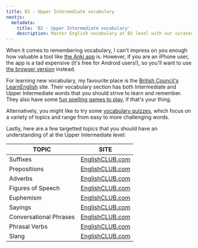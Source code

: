 ```yaml
---
title: B2 - Upper Intermediate vocabulary
nextjs:
  metadata:
    title: 'B2 - Upper Intermediate vocabulary'
    description: Master English vocabulary at B2 level with our curated selection of vocabulary resources. Perfect for ELICOS students aiming to refine their reading skills.
---
```


When it comes to remembering vocabulary, I can't impress on you enough how valuable a tool like [the Anki app](../../articles/how-to-use-anki) is. However, if you are an iPhone user, the app is a tad expensive (it's free for Android users!), so you'll want to use [the browser version](https://ankiuser.net/study) instead.

For learning new vocabulary, my favourite place is the [British Council's LearnEnglish](https://learnenglish.britishcouncil.org/vocabulary/b1-b2-vocabulary) site. Their vocabulary section has both Intermediate and Upper Intermediate words that you should strive to learn and remember. They also have some [fun spelling games to play](https://learnenglish.britishcouncil.org/vocabulary/vocabulary-games), if that's your thing.

Alternatively, you might like to try some [vocabulary quizzes](https://www.englishclub.com/esl-quizzes/vocabulary/), which focus on a variety of topics and range from easy to more challenging words.

Lastly, here are a few targetted topics that you should have an understanding of at the Upper Intermediate level:

| TOPIC                  | SITE                                                                       |
| ---------------------- | -------------------------------------------------------------------------- |
| Suffixes               | [EnglishCLUB.com](https://www.englishclub.com/vocabulary/suffixes.php)     |
| Prepositions           | [EnglishCLUB.com](https://www.englishclub.com/vocabulary/prepositions.php) |
| Adverbs                | [EnglishCLUB.com](https://www.englishclub.com/vocabulary/adverbs.php)      |
| Figures of Speech      | [EnglishCLUB.com](https://www.englishclub.com/vocabulary/figures.php)      |
| Euphemism              | [EnglishCLUB.com](https://www.englishclub.com/vocabulary/euphemism.php)    |
| Sayings                | [EnglishCLUB.com](https://www.englishclub.com/ref/Sayings/)                |
| Conversational Phrases | [EnglishCLUB.com](https://www.englishclub.com/ref/Conversational_Phrases/) |
| Phrasal Verbs          | [EnglishCLUB.com](https://www.englishclub.com/ref/Phrasal_Verbs/)          |
| Slang                  | [EnglishCLUB.com](https://www.englishclub.com/ref/Slang/)                  |
